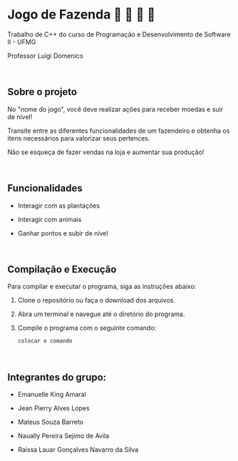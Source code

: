 # Jogo de Fazenda :pig2: :baby_chick:	:seedling: :corn:


Trabalho de C++ do curso de Programação e Desenvolvimento de Software II - UFMG

Professor Luigi Domenico



<br>

## Sobre o projeto

No "nome do jogo", você deve realizar ações para receber moedas e suir de nível!

Transite entre as diferentes funcionalidades de um fazendeiro e obtenha os itens necessários para valorizar seus pertences.

Não se esqueça de fazer vendas na loja e aumentar sua produção!



<br>

## Funcionalidades
  - Interagir com as plantações

  - Interagir com animais

  - Ganhar pontos e subir de nível



<br>

## Compilação e Execução

Para compilar e executar o programa, siga as instruções abaixo:

1. Clone o repositório ou faça o download dos arquivos.

2. Abra um terminal e navegue até o diretório do programa.

3. Compile o programa com o seguinte comando:

   ```bash
   colocar o comando
    ```


<br>

## Integrantes do grupo:

  - Emanuelle King Amaral
  
  - Jean Pierry Alves Lopes
  
  - Mateus Souza Barreto
  
  - Naually Pereira Sejimo de Avila
  
 - Raissa Lauar Gonçalves Navarro da Silva
